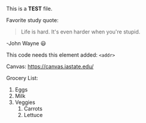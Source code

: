 This is a **TEST** file.

Favorite study quote:

> Life is hard. It's even harder
> when you're stupid.

-John Wayne
:smiley:

This code needs this element added: `<addr>`

Canvas: https://canvas.iastate.edu/

Grocery List:
1. Eggs
1. Milk
1. Veggies
   1. Carrots
   1. Lettuce
